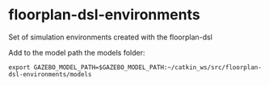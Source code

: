 # floorplan-dsl-environments

Set of simulation environments created with the floorplan-dsl

Add to the model path the models folder:

```
export GAZEBO_MODEL_PATH=$GAZEBO_MODEL_PATH:~/catkin_ws/src/floorplan-dsl-environments/models
```
